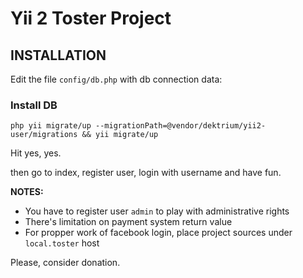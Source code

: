 Yii 2 Toster Project
============================


INSTALLATION
------------

Edit the file `config/db.php` with db connection data:


### Install DB

~~~
php yii migrate/up --migrationPath=@vendor/dektrium/yii2-user/migrations && yii migrate/up
~~~


Hit yes, yes.

then go to index, register user, login with username and have fun.

**NOTES:**
- You have to register user `admin` to play with administrative rights
- There's limitation on payment system return value
- For propper work of facebook login, place project sources under `local.toster` host

Please, consider donation.